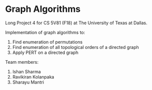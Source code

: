 # Graph Algorithms

Long Project 4 for CS 5V81 (F18) at The University of Texas at Dallas. 

Implementation of graph algorithms to:

1. Find enumeration of permutations
2. Find enumeration of all topological orders of a directed graph
3. Apply PERT on a directed graph

Team members: 
1. Ishan Sharma
2. Ravikiran Kolanpaka
3. Sharayu Mantri